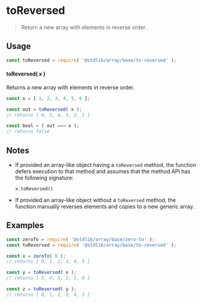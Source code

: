<!--

@license Apache-2.0

Copyright (c) 2024 The Stdlib Authors.

Licensed under the Apache License, Version 2.0 (the "License");
you may not use this file except in compliance with the License.
You may obtain a copy of the License at

   http://www.apache.org/licenses/LICENSE-2.0

Unless required by applicable law or agreed to in writing, software
distributed under the License is distributed on an "AS IS" BASIS,
WITHOUT WARRANTIES OR CONDITIONS OF ANY KIND, either express or implied.
See the License for the specific language governing permissions and
limitations under the License.

-->

# toReversed

> Return a new array with elements in reverse order.

<!-- Section to include introductory text. Make sure to keep an empty line after the intro `section` element and another before the `/section` close. -->

<section class="intro">

</section>

<!-- /.intro -->

<!-- Package usage documentation. -->

<section class="usage">

## Usage

```javascript
const toReversed = require( '@stdlib/array/base/to-reversed' );
```

#### toReversed( x )

Returns a new array with elements in reverse order.

```javascript
const x = [ 1, 2, 3, 4, 5, 6 ];

const out = toReversed( x );
// returns [ 6, 5, 4, 3, 2, 1 ]

const bool = ( out === x );
// returns false
```

</section>

<!-- /.usage -->

<!-- Package usage notes. Make sure to keep an empty line after the `section` element and another before the `/section` close. -->

<section class="notes">

## Notes

-   If provided an array-like object having a `toReversed` method, the function defers execution to that method and assumes that the method API has the following signature:

    ```text
    x.toReversed()
    ```

-   If provided an array-like object without a `toReversed` method, the function manually reverses elements and copies to a new generic array.

</section>

<!-- /.notes -->

<!-- Package usage examples. -->

<section class="examples">

## Examples

<!-- eslint no-undef: "error" -->

```javascript
const zeroTo = require( '@stdlib/array/base/zero-to' );
const toReversed = require( '@stdlib/array/base/to-reversed' );

const x = zeroTo( 6 );
// returns [ 0, 1, 2, 3, 4, 5 ]

const y = toReversed( x );
// returns [ 5, 4, 3, 2, 1, 0 ]

const z = toReversed( y );
// returns [ 0, 1, 2, 3, 4, 5 ]
```

</section>

<!-- /.examples -->

<!-- Section to include cited references. If references are included, add a horizontal rule *before* the section. Make sure to keep an empty line after the `section` element and another before the `/section` close. -->

<section class="references">

</section>

<!-- /.references -->

<!-- Section for related `stdlib` packages. Do not manually edit this section, as it is automatically populated. -->

<section class="related">

</section>

<!-- /.related -->

<!-- Section for all links. Make sure to keep an empty line after the `section` element and another before the `/section` close. -->

<section class="links">

</section>

<!-- /.links -->
